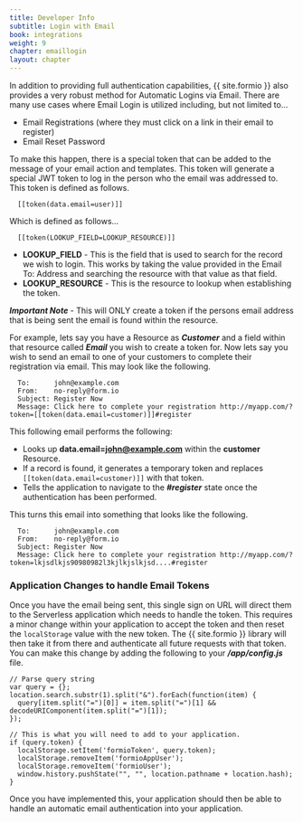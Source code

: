 ```yaml
---
title: Developer Info
subtitle: Login with Email
book: integrations
weight: 9
chapter: emaillogin
layout: chapter
---
```

In addition to providing full authentication capabilities, {{ site.formio }} also provides a very robust method for Automatic Logins via Email. There are many use cases where Email Login is utilized including, but not limited to...

 - Email Registrations (where they must click on a link in their email to register)
 - Email Reset Password

To make this happen, there is a special token that can be added to the message of your email action and templates. This token will generate a special JWT token to log in the person who the email was addressed to. This token is defined as follows.

```
  [[token(data.email=user)]]
```

Which is defined as follows...

```
  [[token(LOOKUP_FIELD=LOOKUP_RESOURCE)]]
```

 - **LOOKUP_FIELD** - This is the field that is used to search for the record we wish to login. This works by taking the value provided in the Email To: Address and searching the resource with that value as that field.
 - **LOOKUP_RESOURCE** - This is the resource to lookup when establishing the token.

***Important Note*** - This will ONLY create a token if the persons email address that is being sent the email is found within the resource.

For example, lets say you have a Resource as ***Customer*** and a field within that resource called ***Email*** you wish to create a token for. Now lets say you wish to send an email to one of your customers to complete their registration via email. This may look like the following.

```
  To:      john@example.com
  From:    no-reply@form.io
  Subject: Register Now
  Message: Click here to complete your registration http://myapp.com/?token=[[token(data.email=customer)]]#register
```

This following email performs the following:

 - Looks up **data.email=john@example.com** within the **customer** Resource.
 - If a record is found, it generates a temporary token and replaces ```[[token(data.email=customer)]]``` with that token.
 - Tells the application to navigate to the ***#register*** state once the authentication has been performed.

This turns this email into something that looks like the following.

```
  To:      john@example.com
  From:    no-reply@form.io
  Subject: Register Now
  Message: Click here to complete your registration http://myapp.com/?token=lkjsdlkjs90980982l3kjlkjslkjsd....#register
```

### Application Changes to handle Email Tokens
Once you have the email being sent, this single sign on URL will direct them to the Serverless application which needs to handle the token. This requires a minor change within your application to accept the token and then reset the ```localStorage``` value with the new token. The {{ site.formio }} library will then take it from there and authenticate all future requests with that token. You can make this change by adding the following to your ***/app/config.js*** file.

```
// Parse query string
var query = {};
location.search.substr(1).split("&").forEach(function(item) {
  query[item.split("=")[0]] = item.split("=")[1] && decodeURIComponent(item.split("=")[1]);
});

// This is what you will need to add to your application.
if (query.token) {
  localStorage.setItem('formioToken', query.token);
  localStorage.removeItem('formioAppUser');
  localStorage.removeItem('formioUser');
  window.history.pushState("", "", location.pathname + location.hash);
}
```

Once you have implemented this, your application should then be able to handle an automatic email authentication into your application.